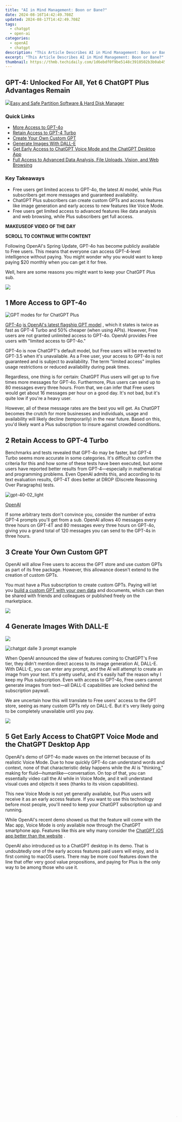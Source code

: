 ```yaml
---
title: "AI in Mind Management: Boon or Bane?"
date: 2024-08-16T14:42:49.708Z
updated: 2024-08-17T14:42:49.708Z
tags:
  - chatgpt
  - open-ai
categories:
  - openAI
  - chatgpt
description: "This Article Describes AI in Mind Management: Boon or Bane?"
excerpt: "This Article Describes AI in Mind Management: Boon or Bane?"
thumbnail: https://thmb.techidaily.com/1d6ebdf0f9be5148c3910502b3b0ab4551af7a691410cfb2889b0e38a1326e66.jpg
---
```


## GPT-4: Unlocked For All, Yet 6 ChatGPT Plus Advantages Remain

<!-- affiliate ads begin -->
<a href="https://secure.2checkout.com/order/checkout.php?PRODS=22741618&QTY=1&AFFILIATE=108875&CART=1"><img src="https://www.diskpart.com/resource/images/index/dp-index-img-banner-people@2x.png" border="0">Easy and Safe Partition Software & Hard Disk Manager</a>
<!-- affiliate ads end -->
### Quick Links

* [More Access to GPT-4o](https://vapordna.pxf.io/vnbxna)
* [Retain Access to GPT-4 Turbo](https://ancheer.sjv.io/y96bgp)
* [Create Your Own Custom GPT](https://dreoaffiliateprogram.pxf.io/k0ezjl)
* [Generate Images With DALL-E](https://exvist.pxf.io/dkpnky)
* [Get Early Access to ChatGPT Voice Mode and the ChatGPT Desktop App](https://collovinc.sjv.io/jrkzwp)
* [Full Access to Advanced Data Analysis, File Uploads, Vision, and Web Browsing](https://thefitville.pxf.io/qyo4yy)

### Key Takeaways

* Free users get limited access to GPT-4o, the latest AI model, while Plus subscribers get more messages and guaranteed availability.
* ChatGPT Plus subscribers can create custom GPTs and access features like image generation and early access to new features like Voice Mode.
* Free users get limited access to advanced features like data analysis and web browsing, while Plus subscribers get full access.

 **MAKEUSEOF VIDEO OF THE DAY**

 **SCROLL TO CONTINUE WITH CONTENT**

 Following OpenAI's Spring Update, GPT-4o has become publicly available to Free users. This means that everyone can access GPT-4-level intelligence without paying. You might wonder why you would want to keep paying $20 monthly when you can get it for free.

 Well, here are some reasons you might want to keep your ChatGPT Plus sub.

<!-- affiliate ads begin -->
<a href="https://store.nero.com/order/checkout.php?PRODS=42570605&QTY=1&AFFILIATE=108875&CART=1"><img src="http://cdnwww.nero.com/nero-com-wAssets/img/banners/2023/usbXcopy/Nero_USB_x_copy_Screen_2.png" border="0"></a>
<!-- affiliate ads end -->
## 1 More Access to GPT-4o

![GPT modes for for ChatGPT Plus](https://static1.makeuseofimages.com/wordpress/wp-content/uploads/2024/05/screenshot-2024-05-21-at-1-13-53-pm.png)

[GPT-4o](https://www.makeuseof.com/how-gpt-4o-works-is-it-free/) [is OpenAI's latest flagship GPT model](http://www.makeuseof.com/how-gpt-4o-works-is-it-free/) , which it states is twice as fast as GPT-4 Turbo and 50% cheaper (when using APIs). However, Free users are not granted unlimited access to GPT-4o. OpenAI provides Free users with "limited access to GPT-4o."

 GPT-4o is now ChatGPT's default model, but Free users will be reverted to GPT-3.5 when it's unavailable. As a Free user, your access to GPT-4o is not guaranteed and is subject to availability. The term "limited access" implies usage restrictions or reduced availability during peak times.

 Regardless, one thing is for certain: ChatGPT Plus users will get up to five times more messages for GPT-4o. Furthermore, Plus users can send up to 80 messages every three hours. From that, we can infer that Free users would get about 16 messages per hour on a good day. It's not bad, but it's quite low if you're a heavy user.

 However, all of these message rates are the best you will get. As ChatGPT becomes the crutch for more businesses and individuals, usage and availability will likely decline (temporarily) in the near future. Based on this, you'd likely want a Plus subscription to insure against crowded conditions.

## 2 Retain Access to GPT-4 Turbo

 Benchmarks and tests revealed that GPT-4o may be faster, but GPT-4 Turbo seems more accurate in some categories. It's difficult to confirm the criteria for this and how some of these tests have been executed, but some users have reported better results from GPT-4—especially in mathematical and programming problems. Even OpenAI admits this, and according to its text evaluation results, GPT-4T does better at DROP (​​Discrete Reasoning Over Paragraphs) tests.

![gpt-40-02_light](https://static1.makeuseofimages.com/wordpress/wp-content/uploads/2024/05/gpt-40-02_light.png)

[OpenAI](https://openai.com/index/hello-gpt-4o/)

 If some arbitrary tests don't convince you, consider the number of extra GPT-4 prompts you'll get from a sub. OpenAI allows 40 messages every three hours on GPT-4T and 80 messages every three hours on GPT-4o, giving you a grand total of 120 messages you can send to the GPT-4s in three hours.

## 3 Create Your Own Custom GPT

 OpenAI will allow Free users to access the GPT store and use custom GPTs as part of its free package. However, this allowance doesn't extend to the creation of custom GPTs.

 You must have a Plus subscription to create custom GPTs. Paying will let you [build a custom GPT with your own data](https://www.makeuseof.com/how-use-chatgpt-my-gpt-bots/) and documents, which can then be shared with friends and colleagues or published freely on the marketplace.

<!-- affiliate ads begin -->
<a href="https://secure.2checkout.com/order/checkout.php?PRODS=4615471&QTY=1&AFFILIATE=108875&CART=1"><img src="https://images.wondershare.com/affiliate-image/affiliate_banners_en/max_782x90.png" border="0"></a>
<!-- affiliate ads end -->
## 4 Generate Images With DALL-E

<!-- affiliate ads begin -->
<a href="https://secure.2checkout.com/order/checkout.php?PRODS=4940317&QTY=1&AFFILIATE=108875&CART=1"><img src="https://secure.avangate.com/images/merchant/333ac5d90817d69113471fbb6e531bee/sps-partnership-728x90eng.png" border="0"></a>
<!-- affiliate ads end -->
![chatgpt dalle 3 prompt example](https://static1.makeuseofimages.com/wordpress/wp-content/uploads/2024/05/chatgpt-dalle-3-prompt-example.jpg)

 When OpenAI announced the slew of features coming to ChatGPT's Free tier, they didn't mention direct access to its image generation AI, DALL-E. With DALL-E, you can enter any prompt, and the AI will attempt to create an image from your text. It's pretty useful, and it's easily half the reason why I keep my Plus subscription. Even with access to GPT-4o, Free users cannot generate images from text—all DALL-E capabilities are locked behind the subscription paywall.

 We are uncertain how this will translate to Free users' access to the GPT store, seeing as many custom GPTs rely on DALL-E. But it's very likely going to be completely unavailable until you pay.

<!-- affiliate ads begin -->
<a href="https://store.nero.com/order/checkout.php?PRODS=42296985&QTY=1&AFFILIATE=108875&CART=1"><img src="https://secure.avangate.com/images/merchant/9cea886b9f44a3c2df1163730ab64994/products/copy_nero_burning_rom_cart.png" border="0">
</a>
<!-- affiliate ads end -->
## 5  Get Early Access to ChatGPT Voice Mode and the ChatGPT Desktop App

 OpenAI's demo of GPT-4o made waves on the internet because of its realistic Voice Mode. Due to how quickly GPT-4o can understand words and context, none of that characteristic delay happens while the AI is "thinking," making for fluid—humanlike—conversation. On top of that, you can essentially video call the AI while in Voice Mode, and it will understand visual cues and objects it sees (thanks to its vision capabilities).

 This new Voice Mode is not yet generally available, but Plus users will receive it as an early access feature. If you want to use this technology before most people, you'll need to keep your ChatGPT subscription up and running.

 While OpenAI's recent demo showed us that the feature will come with the Mac app, Voice Mode is only available now through the ChatGPT smartphone app. Features like this are why many consider the [ChatGPT iOS app better than the website](https://www.makeuseof.com/why-chatgpt-ios-app-is-better-than-website/) .

 OpenAI also introduced us to a ChatGPT desktop in its demo. That is undoubtedly one of the early access features paid users will enjoy, and is first coming to macOS users. There may be more cool features down the line that offer very good value propositions, and paying for Plus is the only way to be among those who use it.

<!-- affiliate ads begin -->
<span id="1793213">
					<video width="1080" height="1620" style="cursor:pointer"
           poster="//a.impactradius-go.com/display-clicktoplayimage/1793213.jpeg"
           onclick="if(!this.playClicked){this.play();this.setAttribute('controls',true);this.playClicked=true;}">
	   <source src="//a.impactradius-go.com/display-ad/19135-1793213">
	   <img src="//a.impactradius-go.com/display-clicktoplayimage/1793213.jpeg" style="border: none; height: 100%; width: 100%; object-fit: contain">
	</video>
	<div style="width:1080px;text-align:center"><a href="javascript:window.open(decodeURIComponent('https%3A%2F%2Ftinyland.pxf.io%2Fc%2F5597632%2F1793213%2F19135'), '_blank');void(0);">Click here</a></div>
</span>
<img height="0" width="0" src="https://imp.pxf.io/i/5597632/1793213/19135" style="position:absolute;visibility:hidden;" border="0" />
<!-- affiliate ads end -->
## 6  Full Access to Advanced Data Analysis, File Uploads, Vision, and Web Browsing

![ChatGPT plans on its website](https://static1.makeuseofimages.com/wordpress/wp-content/uploads/2024/05/screenshot-2024-05-21-at-1-17-24-pm.png)

 Advanced data analysis, file uploads, vision, and web browsing were once features exclusive to OpenAI's paying customers. That has now changed, and all of these are available to Free users but with more limits. The limits include fewer prompts, fewer file uploads, and lower priority access to these services during peak hours.

 For some, this has disincentivized carrying on a Plus subscription. However, you will need a subscription if you're a heavy ChatGPT user and rely on it to understand, parse, and analyze documents and photos. Granted, these are features that many don't use very often, but if you fall within the minority, you might want to keep your Plus sub.

 Also, having full access to web browsing is super useful. ChatGPT has a knowledge cutoff, and web browsing helps bridge that knowledge gap by letting it search the web to find current information. If you use ChatGPT for tasks that require current information, you might get frustrated with a Free plan.

 Frankly, all the reasons for getting a ChatGPT Plus subscription are subject to how much you use the AI. If you use it a lot, you'll find yourself hitting the limits very often. It can be well worth the money if you can afford it and don't mind beta-testing new OpenAI features.

<ins class="adsbygoogle"
     style="display:block"
     data-ad-format="autorelaxed"
     data-ad-client="ca-pub-7571918770474297"
     data-ad-slot="1223367746"></ins>



<ins class="adsbygoogle"
     style="display:block"
     data-ad-client="ca-pub-7571918770474297"
     data-ad-slot="8358498916"
     data-ad-format="auto"
     data-full-width-responsive="true"></ins>

<span class="atpl-alsoreadstyle">Also read:</span>
<div><ul>
<li><a href="https://screen-activity-recording.techidaily.com/new-2024-approved-first-film-recording-analysis-and-comparisons/"><u>[New] 2024 Approved  First Film Recording Analysis & Comparisons</u></a></li>
<li><a href="https://instagram-videos.techidaily.com/new-enhance-post-impact-auto-adjusting-videos-for-instagram-on-mac-for-2024/"><u>[New] Enhance Post Impact  Auto-Adjusting Videos for Instagram on Mac for 2024</u></a></li>
<li><a href="https://some-knowledge.techidaily.com/new-exclusive-exploration-superior-vr-games-on-google-cardboard/"><u>[New] Exclusive Exploration  Superior VR Games on Google Cardboard</u></a></li>
<li><a href="https://some-skills.techidaily.com/new-ultimate-screenplay-crafting-site/"><u>[New] Ultimate Screenplay Crafting Site</u></a></li>
<li><a href="https://some-approaches.techidaily.com/updated-sunbeam-effect-android-screen-brightening/"><u>[Updated] Sunbeam Effect  Android Screen Brightening</u></a></li>
<li><a href="https://facebook-video-files.techidaily.com/2024-approved-key-tips-for-configuring-and-measuring-effective-fb-instream-ads/"><u>2024 Approved  Key Tips for Configuring and Measuring Effective FB Instream Ads</u></a></li>
<li><a href="https://some-skills.techidaily.com/2024-approved-perfect-gopro-4k-cinematography-through-editing/"><u>2024 Approved  Perfect GoPro 4K Cinematography Through Editing</u></a></li>
<li><a href="https://fox-friendly.techidaily.com/2024-approved-syncopated-sounds-discovering-crossfades/"><u>2024 Approved  Syncopated Sounds  Discovering Crossfades</u></a></li>
<li><a href="https://instagram-video-files.techidaily.com/2024-approved-the-essential-tutorial-on-using-instagram-filters/"><u>2024 Approved  The Essential Tutorial on Using Instagram Filters</u></a></li>
<li><a href="https://tech-revival.techidaily.com/ai-assistants-crafting-your-itinerary-for-free-with-top-7-travel-aids/"><u>AI Assistants: Crafting Your Itinerary for FREE with Top 7 Travel Aids</u></a></li>
<li><a href="https://tech-revival.techidaily.com/ai-powered-bots-unveiled-grasp-why-theyre-the-talk-of-the-tech-world/"><u>AI-Powered Bots Unveiled: Grasp Why They’re the Talk of the Tech World</u></a></li>
<li><a href="https://tech-revival.techidaily.com/bing-chat-vs-google-bard-the-ultimate-showdown-of-top-ai-assistants/"><u>Bing Chat Vs. Google Bard: The Ultimate Showdown of Top AI Assistants</u></a></li>
<li><a href="https://instagram-video-files.techidaily.com/crafting-compelling-videos-the-instagram-editors-playbook-for-2024/"><u>Crafting Compelling Videos  The Instagram Editor's Playbook for 2024</u></a></li>
<li><a href="https://tech-revival.techidaily.com/creating-an-interactive-web-app-with-gpt-3-technology/"><u>Creating an Interactive Web App with GPT-3 Technology</u></a></li>
<li><a href="https://tech-revival.techidaily.com/decoding-chatgpt-and-its-role-in-innovating-generative-artificial-intelligence-solutions/"><u>Decoding ChatGPT and Its Role in Innovating Generative Artificial Intelligence Solutions</u></a></li>
<li><a href="https://fox-info.techidaily.com/detailed-review-and-tips-picsart-users/"><u>Detailed Review & Tips  PicsArt Users</u></a></li>
<li><a href="https://techtrends.techidaily.com/google-duet-for-gmail-users-tips-and-tricks-for-effortless-video-calls/"><u>Google Duet for Gmail Users: Tips & Tricks for Effortless Video Calls</u></a></li>
<li><a href="https://tech-revival.techidaily.com/harness-5-free-ai-solutions-to-enhance-your-professional-correspondence-skills-using-chatgpt/"><u>Harness 5 Free AI Solutions to Enhance Your Professional Correspondence Skills Using ChatGPT</u></a></li>
<li><a href="https://tech-revival.techidaily.com/how-to-utilize-chatgpts-pre-installed-plugins-for-varied-tasks/"><u>How to Utilize ChatGPT’s Pre-Installed Plugins for Varied Tasks</u></a></li>
<li><a href="https://extra-skills.techidaily.com/in-2024-prelude-playlists-navigating-auditory-sources-for-podcasts/"><u>In 2024, Prelude Playlists  Navigating Auditory Sources for Podcasts</u></a></li>
<li><a href="https://tech-revival.techidaily.com/innovative-tech-tips-construct-a-web-application-via-chatgpts-ai-power/"><u>Innovative Tech Tips: Construct a Web Application via ChatGPT's AI Power</u></a></li>
<li><a href="https://tech-revival.techidaily.com/investigation-of-truthgpt-coins-legitimacy-is-it-a-genuine-cryptocurrency-or-fraudulent-scheme/"><u>Investigation of TruthGPT Coin's Legitimacy – Is It a Genuine Cryptocurrency or Fraudulent Scheme?</u></a></li>
<li><a href="https://tech-revival.techidaily.com/leverage-chatgpt-the-top-10-essential-phrases-for-cryptocurrency-success/"><u>Leverage ChatGPT: The Top 10 Essential Phrases for Cryptocurrency Success</u></a></li>
<li><a href="https://tech-revival.techidaily.com/master-the-art-of-business-communications-5-gratis-ai-tools-empowering-you-to-write-like-a-pro-and-organize-emails-with-summaries-via-chatgpt/"><u>Master the Art of Business Communications: 5 Gratis AI Tools Empowering You to Write Like a Pro and Organize Emails with Summaries via ChatGPT</u></a></li>
<li><a href="https://tech-revival.techidaily.com/optimizing-interaction-with-the-rtx-powered-nvidia-chatbot-for-enhanced-computing-experience/"><u>Optimizing Interaction with the RTX-Powered NVIDIA Chatbot for Enhanced Computing Experience</u></a></li>
<li><a href="https://tech-revival.techidaily.com/predictive-power-showdown-how-does-chatgpt-compare-to-your-daily-horoscope/"><u>Predictive Power Showdown: How Does ChatGPT Compare to Your Daily Horoscope?</u></a></li>
<li><a href="https://tech-revival.techidaily.com/real-time-ai-conversation-chatgpts-enhanced-interaction/"><u>Real-Time AI Conversation: ChatGPT's Enhanced Interaction</u></a></li>
<li><a href="https://pokemon-go-android.techidaily.com/reasons-why-pokemon-gps-does-not-work-on-honor-x9a-drfone-by-drfone-virtual-android/"><u>Reasons why Pokémon GPS does not Work On Honor X9a? | Dr.fone</u></a></li>
<li><a href="https://tech-revival.techidaily.com/reimagining-business-through-chatgpt-and-whisper-apis-release/"><u>Reimagining Business Through ChatGPT & Whisper APIs' Release</u></a></li>
<li><a href="https://tech-revival.techidaily.com/setting-up-gpt-powered-chats-in-your-ubuntu-terminal-a-step-by-step-guide/"><u>Setting Up GPT-Powered Chats in Your Ubuntu Terminal: A Step-by-Step Guide</u></a></li>
<li><a href="https://tech-revival.techidaily.com/the-aspiring-prompt-engineers-roadmap-beginning-your-professional-path/"><u>The Aspiring Prompt Engineer's Roadmap: Beginning Your Professional Path</u></a></li>
<li><a href="https://tech-revival.techidaily.com/the-insiders-look-at-chatgpt-hacks-are-they-worth-it/"><u>The Insider's Look at ChatGPT Hacks – Are They Worth It?</u></a></li>
<li><a href="https://tech-revival.techidaily.com/understanding-employment-consequences-the-possibility-of-firing-for-using-chatgpt-across-different-situations/"><u>Understanding Employment Consequences: The Possibility of Firing for Using ChatGPT Across Different Situations</u></a></li>
<li><a href="https://tech-revival.techidaily.com/unleashing-creativity-mastering-fictional-worldcreation-with-chatgpt-techniques/"><u>Unleashing Creativity: Mastering Fictional Worldcreation with ChatGPT Techniques</u></a></li>
<li><a href="https://tech-revival.techidaily.com/unlock-secrets-of-cybersecurity-buy-a-phone-for-just-50-and-learn-ransomware-solutions-via-our-podcast/"><u>Unlock Secrets of Cybersecurity: Buy a Phone for Just $50 and Learn Ransomware Solutions via Our Podcast</u></a></li>
<li><a href="https://tech-revival.techidaily.com/unveiling-ais-potential-for-home-artisans-gpt-4/"><u>Unveiling AI's Potential for Home Artisans: GPT-4</u></a></li>
<li><a href="https://tech-revival.techidaily.com/unveiling-the-future-googles-new-pixel-buds-pro-2-with-insider-info-on-cost-release-window-and-specs/"><u>Unveiling the Future: Google's New Pixel Buds Pro 2 with Insider Info on Cost, Release Window, and Specs</u></a></li>
<li><a href="https://tech-revival.techidaily.com/unveiling-the-lexicon-of-machine-learning-and-ai-insights-into-29-crucial-concepts/"><u>Unveiling the Lexicon of Machine Learning and AI: Insights Into 29 Crucial Concepts</u></a></li>
<li><a href="https://tech-revival.techidaily.com/unveiling-the-limits-why-chatgpt-struggles-with-self-detection-of-text-generation/"><u>Unveiling the Limits: Why ChatGPT Struggles with Self-Detection of Text Generation</u></a></li>
<li><a href="https://tech-revival.techidaily.com/unveiling-the-risks-can-your-job-be-threatened-by-chatgpt/"><u>Unveiling the Risks: Can Your Job Be Threatened by ChatGPT?</u></a></li>
<li><a href="https://howto.techidaily.com/what-to-do-if-google-play-services-keeps-stopping-on-motorola-moto-g04-drfone-by-drfone-fix-android-problems-fix-android-problems/"><u>What to Do if Google Play Services Keeps Stopping on Motorola Moto G04 | Dr.fone</u></a></li>
</ul></div>
